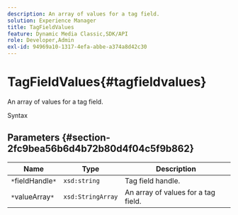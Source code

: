 ```yaml
---
description: An array of values for a tag field.
solution: Experience Manager
title: TagFieldValues
feature: Dynamic Media Classic,SDK/API
role: Developer,Admin
exl-id: 94969a10-1317-4efa-abbe-a374a8d42c30
---
```

# TagFieldValues{#tagfieldvalues}

An array of values for a tag field.

 Syntax 

## Parameters {#section-2fc9bea56b6d4b72b80d4f04c5f9b862}

|  Name  | Type  | Description  |
|---|---|---|
|  `*`fieldHandle`*`  | `xsd:string`  | Tag field handle.  |
|  `*`valueArray`*`  | `xsd:StringArray`  | An array of values for a tag field.  |

